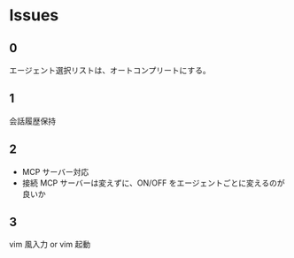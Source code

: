 # Issues

## 0

エージェント選択リストは、オートコンプリートにする。

## 1

会話履歴保持

## 2

- MCP サーバー対応
- 接続 MCP サーバーは変えずに、ON/OFF をエージェントごとに変えるのが良いか

## 3

vim 風入力 or vim 起動
